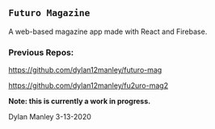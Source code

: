 ## `Futuro Magazine`
A web-based magazine app made with React and Firebase.

### Previous Repos:

https://github.com/dylan12manley/futuro-mag

https://github.com/dylan12manley/fu2uro-mag2

**Note: this is currently a work in progress.**

Dylan Manley 3-13-2020
